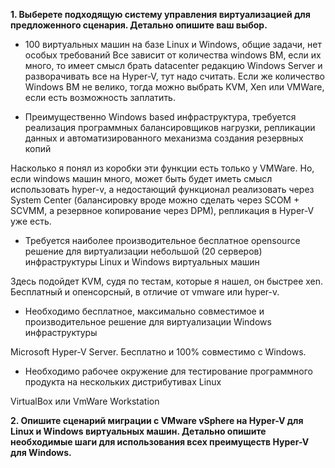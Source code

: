 **1. Выберете подходящую систему управления виртуализацией для предложенного сценария. Детально опишите ваш выбор.**  

* 100 виртуальных машин на базе Linux и Windows, общие задачи, нет особых требований 
Все зависит от количества windows ВМ, если их много, то имеет смысл брать datacenter редакцию Windows Server и разворачивать все на Hyper-V, тут надо считать. 
Если же количество Windows ВМ не велико, тогда можно выбрать KVM, Xen или VMWare, если есть возможность заплатить.  

* Преимущественно Windows based инфраструктура, требуется реализация программных балансировщиков нагрузки, репликации данных и автоматизированного механизма создания резервных копий  

Насколько я понял из коробки эти функции есть только у VMWare. Но, если windows машин много, может быть будет иметь смысл использовать hyper-v, а недостающий функционал реализовать через System Center (балансировку вроде можно сделать через SCOM + SCVMM, а резервное копирование через DPM), репликация в Hyper-V уже есть.   

* Требуется наиболее производительное бесплатное opensource решение для виртуализации небольшой (20 серверов) инфраструктуры Linux и Windows виртуальных машин  

Здесь подойдет KVM, судя по тестам, которые я нашел, он быстрее xen. Бесплатный и опенсорсный, в отличие от vmware или hyper-v.  

* Необходимо бесплатное, максимально совместимое и производительное решение для виртуализации Windows инфраструктуры  

Microsoft Hyper-V Server. Бесплатно и 100% совместимо с Windows.  

* Необходимо рабочее окружение для тестирование программного продукта на нескольких дистрибутивах Linux  

VirtualBox или VmWare Workstation

**2. Опишите сценарий миграции с VMware vSphere на Hyper-V для Linux и Windows виртуальных машин. Детально опишите необходимые шаги для использования всех преимуществ Hyper-V для Windows.**  
